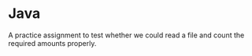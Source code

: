 # Java
A practice assignment to test whether we could read a file and count the required amounts properly.
